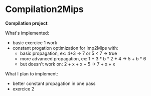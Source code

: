 # Compilation2Mips

**Compilation project**:

What's implemented:
- basic exercice 1 work
- constant progation optimization for Imp2Mips with:
  - basic propagation, ex: 4+3 -> 7 or 5 < 7 -> true
  - more advanced propagation, ex: 1 + 3 * b * 2 + 4 -> 5 + b * 6
  - but doesn't work on: 2 + x + x + 5 -> 7 + x + x 

What I plan to implement:
- better constant propagation in one pass
- exercice 2
